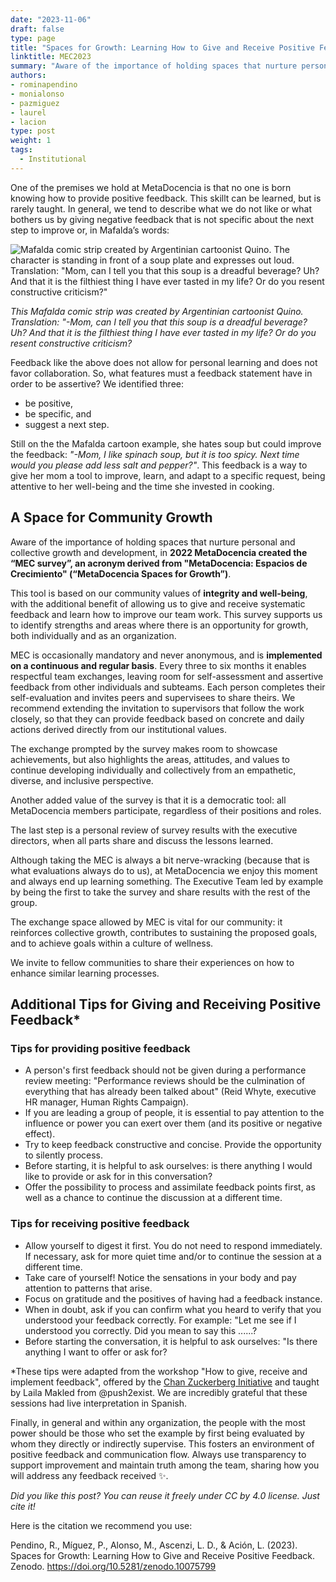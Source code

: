 ```yaml
---
date: "2023-11-06"
draft: false
type: page
title: "Spaces for Growth: Learning How to Give and Receive Positive Feedback"
linktitle: MEC2023
summary: "Aware of the importance of holding spaces that nurture personal and collective growth and development, in 2022 MetaDocencia created the MEC survey, an acronym derived from the Spanish expression for MetaDocencia Spaces for Growth."
authors:
- rominapendino
- monialonso
- pazmiguez
- laurel
- lacion
type: post
weight: 1
tags: 
  - Institutional 
---
```


One of the premises we hold at MetaDocencia is that no one is born knowing how to provide positive feedback. This skillt can be learned, but is rarely taught. 
In general, we tend to describe what we do not like or what bothers us by giving negative feedback that is not specific about the next step to improve or, in Mafalda’s words: 

![Mafalda comic strip created by Argentinian cartoonist Quino. The character is standing in front of a soup plate and expresses out loud. Translation: 
"Mom, can I tell you that this soup is a dreadful beverage? Uh? And that it is the filthiest thing I have ever tasted in my life? Or do you resent constructive criticism?"](https://www.metadocencia.org/img/mafalda-sopa.jpg) 

*This Mafalda comic strip was created by Argentinian cartoonist Quino. Translation:* 
*"-Mom, can I tell you that this soup is a dreadful beverage? Uh? And that it is the filthiest thing I have ever tasted in my life? Or do you resent constructive criticism?*

Feedback like the above does not allow for personal learning and does not favor collaboration. So, what features must a feedback statement have in order to be assertive? 
We identified three: 
- be positive, 
- be specific, and 
- suggest a next step.

Still on the the Mafalda cartoon example, she hates soup but could improve the feedback: *"-Mom, I like spinach soup, but it is too spicy. Next time would you please add less salt and pepper?"*. 
This feedback is a way to give her mom a tool to improve, learn, and adapt to a specific request, being attentive to her well-being and the time she invested in cooking.

## A Space for Community Growth
Aware of the importance of holding spaces that nurture personal and collective growth and development, in **2022 MetaDocencia created the “MEC survey”, an acronym derived from "MetaDocencia: Espacios de Crecimiento" (“MetaDocencia Spaces for Growth”)**.

This tool is based on our community values of **integrity and well-being**, with the additional benefit of allowing us to give and receive systematic feedback and learn how to improve our team work. This survey supports us to identify strengths and areas where there is an opportunity for growth, both individually and as an organization.

MEC is occasionally mandatory and never anonymous, and is **implemented on a continuous and regular basis**. Every three to six months it enables respectful team exchanges, leaving room for self-assessment and assertive feedback from other individuals and subteams. Each person completes their self-evaluation and invites peers and supervisees to share theirs. We recommend extending the invitation to supervisors that follow the work closely, so that they can provide feedback based on concrete and daily actions derived directly from our institutional values.

The exchange prompted by the survey makes room to showcase achievements, but also highlights the areas, attitudes, and values to continue developing individually and collectively from an empathetic, diverse, and inclusive perspective.

Another added value of the survey is that it is a democratic tool: all MetaDocencia members participate, regardless of their positions and roles. 

The last step is a personal review of survey results with the executive directors, when all parts share and discuss the lessons learned.

Although taking the MEC is always a bit nerve-wracking (because that is what evaluations always do to us), at MetaDocencia we enjoy this moment and always end up learning something. The Executive Team led by example by being the first to take the survey and share results with the rest of the group.

The exchange space allowed by MEC is vital for our community: it reinforces collective growth, contributes to sustaining the proposed goals, and to achieve goals within a culture of wellness. 

We invite to fellow communities to share their experiences on how to enhance similar learning processes.

## Additional Tips for Giving and Receiving Positive Feedback*
### Tips for providing positive feedback
- A person's first feedback should not be given during a performance review meeting: "Performance reviews should be the culmination of everything that has already been talked about" (Reid Whyte, executive HR manager, Human Rights Campaign).
- If you are leading a group of people, it is essential to pay attention to the influence or power you can exert over them (and its positive or negative effect).
- Try to keep feedback constructive and concise. Provide the opportunity to silently process.
- Before starting, it is helpful to ask ourselves: is there anything I would like to provide or ask for in this conversation?
- Offer the possibility to process and assimilate feedback points first, as well as a chance to continue the discussion at a different time.

### Tips for receiving positive feedback
- Allow yourself to digest it first. You do not need to respond immediately. If necessary, ask for more quiet time and/or to continue the session at a different time.
- Take care of yourself! Notice the sensations in your body and pay attention to patterns that arise.
- Focus on gratitude and the positives of having had a feedback instance.
- When in doubt, ask if you can confirm what you heard to verify that you understood your feedback correctly. For example: "Let me see if I understood you correctly. Did you mean to say this ......?
- Before starting the conversation, it is helpful to ask ourselves: "Is there anything I want to offer or ask for?

*These tips were adapted from the workshop "How to give, receive and implement feedback", offered by the [Chan Zuckerberg Initiative](https://chanzuckerberg.com/) and taught by Laila Makled from @push2exist. We are incredibly grateful that these sessions had live interpretation in Spanish.

Finally, in general and within any organization, the people with the most power should be those who set the example by first being evaluated by whom they directly or indirectly supervise. This fosters an environment of positive feedback and communication flow. Always use transparency to support improvement and maintain truth among the team, sharing how you will address any feedback received ✨.

*Did you like this post? You can reuse it freely under CC by 4.0 license. Just cite it!*

Here is the citation we recommend you use:

Pendino, R., Míguez, P., Alonso, M., Ascenzi, L. D., & Ación, L. (2023). Spaces for Growth: Learning How to Give and Receive Positive Feedback. Zenodo. https://doi.org/10.5281/zenodo.10075799
